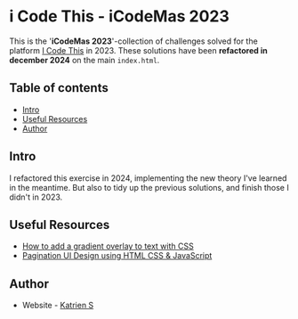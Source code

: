 # i Code This - iCodeMas 2023

This is the '**iCodeMas 2023**'-collection of challenges solved for the platform [I Code This](https://iCodeThis.com/?ref=Katrien) in 2023. These solutions have been **refactored in december 2024** on the main `index.html`.

## Table of contents

- [Intro](#intro)
- [Useful Resources](#UsefulResources)
- [Author](#author)

## Intro

I refactored this exercise in 2024, implementing the new theory I've learned in the meantime. But also to tidy up the previous solutions, and finish those I didn't in 2023.

## Useful Resources

- [How to add a gradient overlay to text with CSS](https://fossheim.io/writing/posts/css-text-gradient/)
- [Pagination UI Design using HTML CSS & JavaScript](https://www.codingnepalweb.com/pagination-ui-design-javascript/)

## Author

- Website - [Katrien S](https://www.katriens.be)
